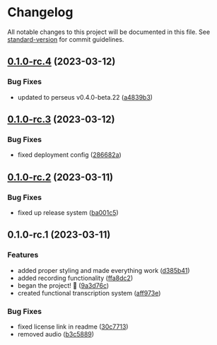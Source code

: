 # Changelog

All notable changes to this project will be documented in this file. See [standard-version](https://github.com/conventional-changelog/standard-version) for commit guidelines.

## [0.1.0-rc.4](https://github.com/arctic-hen7/sotto/compare/v0.1.0-rc.3...v0.1.0-rc.4) (2023-03-12)


### Bug Fixes

* updated to perseus v0.4.0-beta.22 ([a4839b3](https://github.com/arctic-hen7/sotto/commit/a4839b3d566e703de1b5d8d9c062410b85587cad))

## [0.1.0-rc.3](https://github.com/arctic-hen7/sotto/compare/v0.1.0-rc.2...v0.1.0-rc.3) (2023-03-12)


### Bug Fixes

* fixed deployment config ([286682a](https://github.com/arctic-hen7/sotto/commit/286682a75aeb50367a769d6c77e7e9263e2fd338))

## [0.1.0-rc.2](https://github.com/arctic-hen7/sotto/compare/v0.1.0-rc.1...v0.1.0-rc.2) (2023-03-11)


### Bug Fixes

* fixed up release system ([ba001c5](https://github.com/arctic-hen7/sotto/commit/ba001c5f7145f2636f89ff803af7b0583c3cda0b))

## 0.1.0-rc.1 (2023-03-11)


### Features

* added proper styling and made everything work ([d385b41](https://github.com/arctic-hen7/sotto/commit/d385b41317b652ce1627b5e63b1f50999579d940))
* added recording functionality ([ffa8dc2](https://github.com/arctic-hen7/sotto/commit/ffa8dc2f2f487eec8e0c4b3132edc0b00874e066))
* began the project! 🎉 ([9a3d76c](https://github.com/arctic-hen7/sotto/commit/9a3d76cab51bc6a3002bf3b7465052fb529de905))
* created functional transcription system ([aff973e](https://github.com/arctic-hen7/sotto/commit/aff973eb03b895e394374ba38842875bc6c3e73d))


### Bug Fixes

* fixed license link in readme ([30c7713](https://github.com/arctic-hen7/sotto/commit/30c7713a3f37bfcb0b32a47910ec8fd0d3824125))
* removed audio ([b3c5889](https://github.com/arctic-hen7/sotto/commit/b3c58899b0195b66f8c9e1f3ae5aef55b23c8994))
